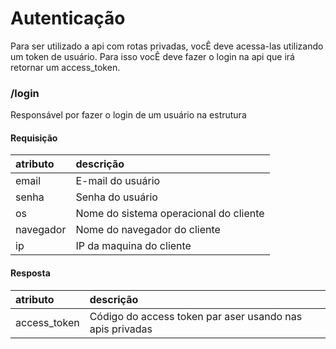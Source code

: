 # Autenticação

Para ser utilizado a api com rotas privadas, vocÊ deve acessa-las utilizando um token de usuário. 
Para isso vocÊ deve fazer o login na api que irá retornar um access_token.

### /login

<api method="get" uri="/auth/login" />


Responsável por fazer o login de um usuário na estrutura

#### Requisição

| atributo  | descrição                              |
|:----------|:---------------------------------------|
| email     | E-mail do usuário                      |
| senha     | Senha do usuário                       |
| os        | Nome do sistema operacional do cliente |
| navegador | Nome do navegador do cliente           |
| ip        | IP da maquina do cliente               |

#### Resposta

| atributo     | descrição                                                |
|:-------------|:---------------------------------------------------------|
| access_token | Código do access token par aser usando nas apis privadas |
